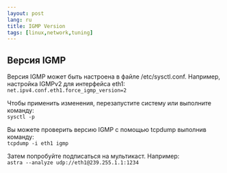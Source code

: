 ```yaml
---
layout: post
lang: ru
title: IGMP Version
tags: [linux,network,tuning]
---
```


## Версия IGMP 

<!-- more -->

Версия IGMP может быть настроена в файле /etc/sysctl.conf. Например, настройка IGMPv2 для интерфейса eth1:
`net.ipv4.conf.eth1.force_igmp_version=2`  

Чтобы применить изменения, перезапустите систему или выполните команду:  
`sysctl -p`  

Вы можете проверить версию IGMP с помощью tcpdump выполнив команду:  
`tcpdump -i eth1 igmp`  

Затем попробуйте подписаться на мультикаст. Например:  
`astra --analyze udp://eth1@239.255.1.1:1234`  

